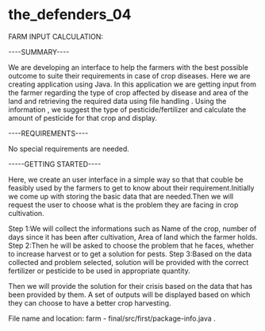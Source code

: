 # the_defenders_04
 
FARM INPUT CALCULATION:

----SUMMARY----

We are developing an interface to help the farmers with the best possible outcome to suite their requirements in case of crop diseases. Here we are creating application using Java.
In this application we are getting input from the farmer regarding the type of crop affected by disease and area of the land and retrieving the required data using file handling .
Using the information , we suggest the type of pesticide/fertilizer and calculate the amount of pesticide for that crop and display.

----REQUIREMENTS----

No special requirements are needed.

-----GETTING STARTED----

Here, we create an user interface in a simple way so that that couble be feasibly used by the farmers to get to know about their requirement.Initially we come up with storing the basic
data that are needed.Then we will request the user to choose what is the problem they are facing in crop cultivation.

Step 1:We will collect the informations such as Name of the crop, number of days since it has been after cultivation, Area of land which the farmer holds.
Step 2:Then he will be asked to choose the problem that he faces, whether to increase harvest or to get a solution for pests.
Step 3:Based on the data collected and problem selected, solution will be provided with the correct fertilizer or pesticide to be used in appropriate quantity.
 
Then we will provide the solution for their crisis based on the data that has been provided by them. A set of outputs will be displayed based on which they can choose to have a better
crop harvesting.

File name and location:
       farm   -   final/src/first/package-info.java  . 
    